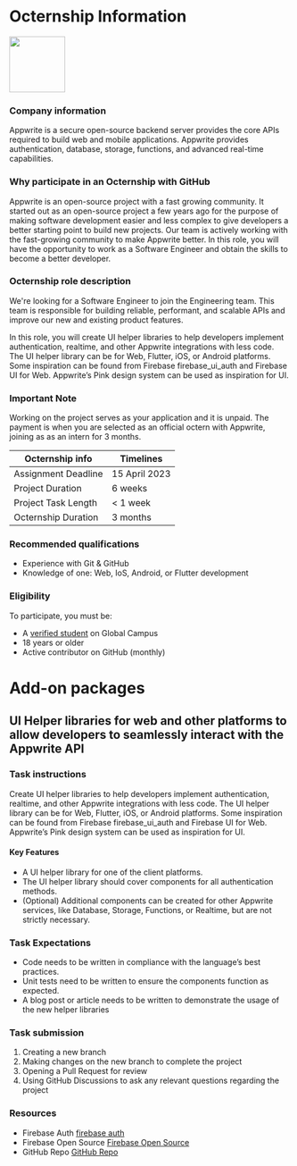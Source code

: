 # Octernship Information
<img src="https://appwrite.io/images-ee/press/logo-1.svg" width="100">

### Company information 
Appwrite is a secure open-source backend server provides the core APIs required to build web and mobile applications. Appwrite provides authentication, database, storage, functions, and advanced real-time capabilities.

### Why participate in an Octernship with GitHub
Appwrite is an open-source project with a fast growing community. It started out as an open-source project a few years ago for the purpose of making software development easier and less complex to give developers a better starting point to build new projects. Our team is actively working with the fast-growing community to make Appwrite better.
In this role, you will have the opportunity to work as a Software Engineer and obtain the skills to become a better developer.


### Octernship role description
We're looking for a Software Engineer to join the Engineering team. This team is responsible for building reliable, performant, and scalable APIs and improve our new and existing product features.

In this role, you will create UI helper libraries to help developers implement authentication, realtime, and other Appwrite integrations with less code. The UI helper library can be for Web, Flutter, iOS, or Android platforms. Some inspiration can be found from Firebase firebase_ui_auth and Firebase UI for Web. Appwrite’s Pink design system can be used as inspiration for UI.

### Important Note
Working on the project serves as your application and it is unpaid. The payment is when you are selected as an official octern with Appwrite, joining as as an intern for 3 months.


| Octernship info      | Timelines             |
| -------------        | --------------        |
| Assignment Deadline  | 15 April 2023         |
| Project Duration     | 6 weeks               |
| Project Task Length  | < 1 week              |
| Octernship Duration  | 3 months              |


### Recommended qualifications
- Experience with Git & GitHub
- Knowledge of one: Web, IoS, Android, or Flutter development

### Eligibility
To participate, you must be:
* A [verified student](https://education.github.com/discount_requests/pack_application) on Global Campus
* 18 years or older
* Active contributor on GitHub (monthly)

# Add-on packages
## UI Helper libraries for web and other platforms to allow developers to seamlessly interact with the Appwrite API

### Task instructions
Create UI helper libraries to help developers implement authentication, realtime, and other Appwrite integrations with less code. The UI helper library can be for Web, Flutter, iOS, or Android platforms. Some inspiration can be found from Firebase firebase_ui_auth and Firebase UI for Web. Appwrite’s Pink design system can be used as inspiration for UI.

#### Key Features
- A UI helper library for one of the client platforms. 
- The UI helper library should cover components for all authentication methods. 
- (Optional) Additional components can be created for other Appwrite services, like Database, Storage, Functions, or Realtime, but are not strictly necessary.


### Task Expectations
- Code needs to be written in compliance with the language’s best practices.
- Unit tests need to be written to ensure the components function as expected.
- A blog post or article needs to be written to demonstrate the usage of the new helper libraries

### Task submission
1. Creating a new branch
2. Making changes on the new branch to complete the project
3. Opening a Pull Request for review
4. Using GitHub Discussions to ask any relevant questions regarding the project

### Resources
- Firebase Auth [firebase auth](https://pub.dev/packages/firebase_ui_auth)
- Firebase Open Source [Firebase Open Source](https://firebaseopensource.com/projects/firebase/firebaseui-web/)
- GitHub Repo [GitHub Repo](https://github.com/appwrite/rfc)
